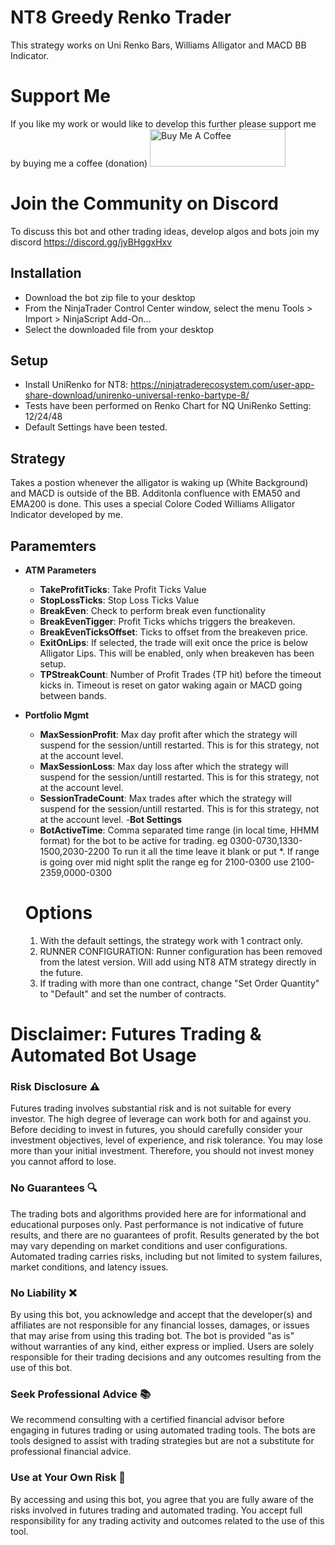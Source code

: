 # NT8 Greedy Renko Trader
This strategy works on Uni Renko Bars, Williams Alligator and MACD BB Indicator.

# Support Me
If you like my work or would like to develop this further please support me by buying me a coffee (donation)
<a href="https://www.buymeacoffee.com/fossilblade" target="_blank"><img src="https://cdn.buymeacoffee.com/buttons/v2/default-yellow.png" alt="Buy Me A Coffee" style="height: 60px !important;width: 217px !important;" ></a>

# Join the Community on Discord
To discuss this bot and other trading ideas, develop algos and bots join my discord
https://discord.gg/jyBHggxHxv

## Installation
- Download the bot zip file to your desktop
- From the NinjaTrader Control Center window, select the menu Tools > Import > NinjaScript Add-On…
- Select the downloaded file from your desktop

## Setup
- Install UniRenko for NT8: https://ninjatraderecosystem.com/user-app-share-download/unirenko-universal-renko-bartype-8/
- Tests have been performed on Renko Chart for NQ UniRenko Setting: 12/24/48
- Default Settings have been tested.

## Strategy
Takes a postion whenever the alligator is waking up (White Background) and MACD is outside of the BB. Additonla confluence with EMA50 and EMA200 is done.
This uses a special Colore Coded Williams Alligator Indicator developed by me.

## Paramemters

- **ATM Parameters**
  - **TakeProfitTicks**: Take Profit Ticks Value
  - **StopLossTicks**: Stop Loss Ticks Value
  - **BreakEven**: Check to perform break even functionality
  - **BreakEvenTigger**: Profit Ticks whichs triggers the breakeven.
  - **BreakEvenTicksOffset**: Ticks to offset from the breakeven price.
  - **ExitOnLips**: If selected, the trade will exit once the price is below Alligator Lips. This will be enabled, only when breakeven has been setup.
  - **TPStreakCount**: Number of Profit Trades (TP hit) before the timeout kicks in. Timeout is reset on gator waking again or MACD going between bands.
- **Portfolio Mgmt**
  - **MaxSessionProfit**: Max day profit after which the strategy will suspend for the session/untill restarted. This is for this strategy, not at the account level.
  - **MaxSessionLoss**: Max day loss after which the strategy will suspend for the session/untill restarted. This is for this strategy, not at the account level.
  - **SessionTradeCount**:  Max trades after which the strategy will suspend for the session/untill restarted. This is for this strategy, not at the account level.
-**Bot Settings**
  - **BotActiveTime**: Comma separated time range (in local time, HHMM format) for the bot to be active for trading. eg 0300-0730,1330-1500,2030-2200
    To run it all the time leave it blank or put *. If range is going over mid night split the range eg for 2100-0300 use 2100-2359,0000-0300

  # Options
  1. With the default settings, the strategy work with 1 contract only.
  2. RUNNER CONFIGURATION: Runner configuration has been removed from the latest version. Will add using NT8 ATM strategy directly in the future.
  3. If trading with more than one contract, change "Set Order Quantity" to "Default" and set the number of contracts.

# **Disclaimer: Futures Trading & Automated Bot Usage**

### **Risk Disclosure** ⚠️  
Futures trading involves substantial risk and is not suitable for every investor. The high degree of leverage can work both for and against you. Before deciding to invest in futures, you should carefully consider your investment objectives, level of experience, and risk tolerance. You may lose more than your initial investment. Therefore, you should not invest money you cannot afford to lose.

### **No Guarantees** 🔍  
The trading bots and algorithms provided here are for informational and educational purposes only. Past performance is not indicative of future results, and there are no guarantees of profit. Results generated by the bot may vary depending on market conditions and user configurations. Automated trading carries risks, including but not limited to system failures, market conditions, and latency issues.

### **No Liability** ❌  
By using this bot, you acknowledge and accept that the developer(s) and affiliates are not responsible for any financial losses, damages, or issues that may arise from using this trading bot. The bot is provided "as is" without warranties of any kind, either express or implied. Users are solely responsible for their trading decisions and any outcomes resulting from the use of this bot.

### **Seek Professional Advice** 📚  
We recommend consulting with a certified financial advisor before engaging in futures trading or using automated trading tools. The bots are tools designed to assist with trading strategies but are not a substitute for professional financial advice.

### **Use at Your Own Risk** 🚨  
By accessing and using this bot, you agree that you are fully aware of the risks involved in futures trading and automated trading. You accept full responsibility for any trading activity and outcomes related to the use of this tool.
